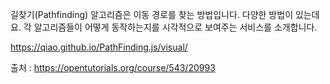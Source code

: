 길찾기(Pathfinding) 알고리즘은 이동 경로를 찾는 방법입니다. 
다양한 방법이 있는데요. 
각 알고리즘들이 어떻게 동작하는지를 시각적으로 보여주는 서비스를 소개합니다. 

 

 

https://qiao.github.io/PathFinding.js/visual/




출처 : https://opentutorials.org/course/543/20993
